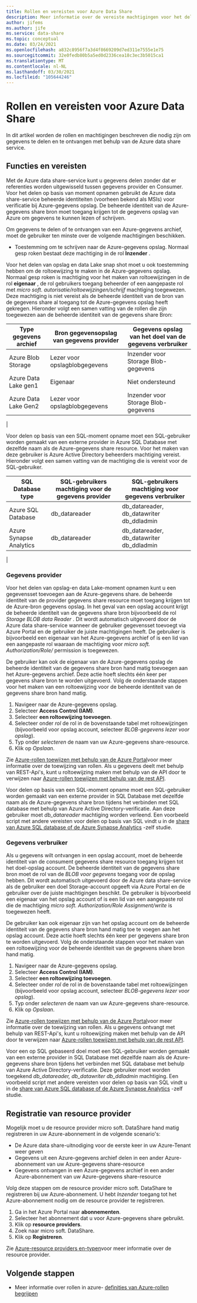 ```yaml
---
title: Rollen en vereisten voor Azure Data Share
description: Meer informatie over de vereiste machtigingen voor het delen en ontvangen van gegevens met behulp van Azure data share.
author: jifems
ms.author: jife
ms.service: data-share
ms.topic: conceptual
ms.date: 03/24/2021
ms.openlocfilehash: a832c8956f7a3d4f8669209d7ed311e7555e1e75
ms.sourcegitcommit: 32e0fedb80b5a5ed0d2336cea18c3ec3b5015ca1
ms.translationtype: MT
ms.contentlocale: nl-NL
ms.lasthandoff: 03/30/2021
ms.locfileid: "105644246"
---
```

# <a name="roles-and-requirements-for-azure-data-share"></a>Rollen en vereisten voor Azure Data Share 

In dit artikel worden de rollen en machtigingen beschreven die nodig zijn om gegevens te delen en te ontvangen met behulp van de Azure data share service. 

## <a name="roles-and-requirements"></a>Functies en vereisten

Met de Azure data share-service kunt u gegevens delen zonder dat er referenties worden uitgewisseld tussen gegevens provider en Consumer. Voor het delen op basis van moment opnamen gebruikt de Azure data share-service beheerde identiteiten (voorheen bekend als MSIs) voor verificatie bij Azure-gegevens opslag. De beheerde identiteit van de Azure-gegevens share bron moet toegang krijgen tot de gegevens opslag van Azure om gegevens te kunnen lezen of schrijven.

Om gegevens te delen of te ontvangen van een Azure-gegevens archief, moet de gebruiker ten minste over de volgende machtigingen beschikken. 

* Toestemming om te schrijven naar de Azure-gegevens opslag. Normaal gesp roken bestaat deze machtiging in de rol **Inzender** .

Voor het delen van opslag en data Lake snap shot moet u ook toestemming hebben om de roltoewijzing te maken in de Azure-gegevens opslag. Normaal gesp roken is machtiging voor het maken van roltoewijzingen in de rol **eigenaar** , de rol gebruikers toegang beheerder of een aangepaste rol met *micro soft. autorisatie/roltoewijzingen/schrijf* machtiging toegewezen. Deze machtiging is niet vereist als de beheerde identiteit van de bron van de gegevens share al toegang tot de Azure-gegevens opslag heeft gekregen. Hieronder volgt een samen vatting van de rollen die zijn toegewezen aan de beheerde identiteit van de gegevens share Bron:

|**Type gegevens archief**|**Bron gegevensopslag van gegevens provider**|**Gegevens opslag van het doel van de gegevens verbruiker**|
|---|---|---|
|Azure Blob Storage| Lezer voor opslagblobgegevens | Inzender voor Storage Blob-gegevens
|Azure Data Lake gen1 | Eigenaar | Niet ondersteund
|Azure Data Lake Gen2 | Lezer voor opslagblobgegevens | Inzender voor Storage Blob-gegevens
|

Voor delen op basis van een SQL-moment opname moet een SQL-gebruiker worden gemaakt van een externe provider in Azure SQL Database met dezelfde naam als de Azure-gegevens share resource. Voor het maken van deze gebruiker is Azure Active Directory beheerders machtiging vereist. Hieronder volgt een samen vatting van de machtiging die is vereist voor de SQL-gebruiker.

|**SQL Database type**|**SQL-gebruikers machtiging voor de gegevens provider**|**SQL-gebruikers machtiging voor gegevens verbruiker**|
|---|---|---|
|Azure SQL Database | db_datareader | db_datareader, db_datawriter db_ddladmin
|Azure Synapse Analytics | db_datareader | db_datareader, db_datawriter db_ddladmin
|

### <a name="data-provider"></a>Gegevens provider
Voor het delen van opslag-en data Lake-moment opnamen kunt u een gegevensset toevoegen aan de Azure-gegevens share. de beheerde identiteit van de provider gegevens share resource moet toegang krijgen tot de Azure-bron gegevens opslag. In het geval van een opslag account krijgt de beheerde identiteit van de gegevens share bron bijvoorbeeld de rol *Storage BLOB data Reader* . Dit wordt automatisch uitgevoerd door de Azure data share-service wanneer de gebruiker gegevensset toevoegt via Azure Portal en de gebruiker de juiste machtigingen heeft. De gebruiker is bijvoorbeeld een eigenaar van het Azure-gegevens archief of is een lid van een aangepaste rol waaraan de machtiging voor *micro soft. Authorization/Role/* permission is toegewezen. 

De gebruiker kan ook de eigenaar van de Azure-gegevens opslag de beheerde identiteit van de gegevens share bron hand matig toevoegen aan het Azure-gegevens archief. Deze actie hoeft slechts één keer per gegevens share bron te worden uitgevoerd. Volg de onderstaande stappen voor het maken van een roltoewijzing voor de beheerde identiteit van de gegevens share bron hand matig.  

1. Navigeer naar de Azure-gegevens opslag.
1. Selecteer **Access Control (IAM)**.
1. Selecteer **een roltoewijzing toevoegen**.
1. Selecteer onder *rol* de rol in de bovenstaande tabel met roltoewijzingen (bijvoorbeeld voor opslag account, selecteer *BLOB-gegevens lezer voor opslag*).
1. Typ onder *selecteren* de naam van uw Azure-gegevens share-resource.
1. Klik op *Opslaan*.

Zie [Azure-rollen toewijzen met behulp van de Azure Portal](../role-based-access-control/role-assignments-portal.md)voor meer informatie over de toewijzing van rollen. Als u gegevens deelt met behulp van REST-Api's, kunt u roltoewijzing maken met behulp van de API door te verwijzen naar [Azure-rollen toewijzen met behulp van de rest API](../role-based-access-control/role-assignments-rest.md). 

Voor delen op basis van een SQL-moment opname moet een SQL-gebruiker worden gemaakt van een externe provider in SQL Database met dezelfde naam als de Azure-gegevens share bron tijdens het verbinden met SQL database met behulp van Azure Active Directory-verificatie. Aan deze gebruiker moet *db_datareader* machtiging worden verleend. Een voorbeeld script met andere vereisten voor delen op basis van SQL vindt u in de [share van Azure SQL database of de Azure Synapse Analytics](how-to-share-from-sql.md) -zelf studie. 

### <a name="data-consumer"></a>Gegevens verbruiker
Als u gegevens wilt ontvangen in een opslag account, moet de beheerde identiteit van de consument gegevens share resource toegang krijgen tot het doel-opslag account. De beheerde identiteit van de gegevens share bron moet de rol van de *BLOB voor gegevens* toegang voor de opslag hebben. Dit wordt automatisch uitgevoerd door de Azure data share-service als de gebruiker een doel Storage-account opgeeft via Azure Portal en de gebruiker over de juiste machtigingen beschikt. De gebruiker is bijvoorbeeld een eigenaar van het opslag account of is een lid van een aangepaste rol die de machtiging *micro soft. Authorization/Role Assignment/write* is toegewezen heeft. 

De gebruiker kan ook eigenaar zijn van het opslag account om de beheerde identiteit van de gegevens share bron hand matig toe te voegen aan het opslag account. Deze actie hoeft slechts één keer per gegevens share bron te worden uitgevoerd. Volg de onderstaande stappen voor het maken van een roltoewijzing voor de beheerde identiteit van de gegevens share bron hand matig. 

1. Navigeer naar de Azure-gegevens opslag.
1. Selecteer **Access Control (IAM)**.
1. Selecteer **een roltoewijzing toevoegen**.
1. Selecteer onder *rol* de rol in de bovenstaande tabel met roltoewijzingen (bijvoorbeeld voor opslag account, selecteer *BLOB-gegevens lezer voor opslag*).
1. Typ onder *selecteren* de naam van uw Azure-gegevens share-resource.
1. Klik op *Opslaan*.

Zie [Azure-rollen toewijzen met behulp van de Azure Portal](../role-based-access-control/role-assignments-portal.md)voor meer informatie over de toewijzing van rollen. Als u gegevens ontvangt met behulp van REST-Api's, kunt u roltoewijzing maken met behulp van de API door te verwijzen naar [Azure-rollen toewijzen met behulp van de rest API](../role-based-access-control/role-assignments-rest.md). 

Voor een op SQL gebaseerd doel moet een SQL-gebruiker worden gemaakt van een externe provider in SQL Database met dezelfde naam als de Azure-gegevens share bron tijdens het verbinden met SQL database met behulp van Azure Active Directory-verificatie. Deze gebruiker moet worden toegekend *db_datareader, db_datawriter db_ddladmin* machtiging. Een voorbeeld script met andere vereisten voor delen op basis van SQL vindt u in de [share van Azure SQL database of de Azure Synapse Analytics](how-to-share-from-sql.md) -zelf studie. 

## <a name="resource-provider-registration"></a>Registratie van resource provider 

Mogelijk moet u de resource provider micro soft. DataShare hand matig registreren in uw Azure-abonnement in de volgende scenario's: 

* De Azure data share-uitnodiging voor de eerste keer in uw Azure-Tenant weer geven
* Gegevens uit een Azure-gegevens archief delen in een ander Azure-abonnement van uw Azure-gegevens share-resource
* Gegevens ontvangen in een Azure-gegevens archief in een ander Azure-abonnement van uw Azure-gegevens share-resource

Volg deze stappen om de resource provider micro soft. DataShare te registreren bij uw Azure-abonnement. U hebt *Inzender* toegang tot het Azure-abonnement nodig om de resource provider te registreren.

1. Ga in het Azure Portal naar **abonnementen**.
1. Selecteer het abonnement dat u voor Azure-gegevens share gebruikt.
1. Klik op **resource providers**.
1. Zoek naar micro soft. DataShare.
1. Klik op **Registreren**.
 
Zie [Azure-resource providers en-typen](../azure-resource-manager/management/resource-providers-and-types.md)voor meer informatie over de resource provider.

## <a name="next-steps"></a>Volgende stappen

- Meer informatie over rollen in azure- [definities van Azure-rollen begrijpen](../role-based-access-control/role-definitions.md)